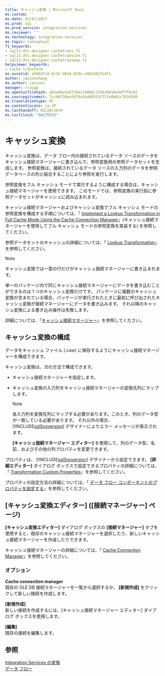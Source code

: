 ```yaml
---
title: キャッシュ変換 | Microsoft Docs
ms.custom: ''
ms.date: 03/07/2017
ms.prod: sql
ms.prod_service: integration-services
ms.reviewer: ''
ms.technology: integration-services
ms.topic: conceptual
f1_keywords:
- sql13.dts.designer.cachetrans.f1
- sql13.dts.designer.cachetranscon.f1
- sql13.dts.designer.cachetransmap.f1
helpviewer_keywords:
- Cache transform
ms.assetid: a5683fc8-9c32-4634-819e-e9815627e4f1
author: janinezhang
ms.author: janinez
manager: craigg
ms.openlocfilehash: a65a8be5dd71b6c1400dc325b34016e9df7f8192
ms.sourcegitcommit: 7ccb8f28eafd79a1bddd523f71fe8b61c7634349
ms.translationtype: HT
ms.contentlocale: ja-JP
ms.lasthandoff: 03/20/2019
ms.locfileid: "58275533"
---
```

# <a name="cache-transform"></a>キャッシュ変換
  キャッシュ変換は、データ フロー内の接続されているデータ ソースのデータをキャッシュ接続マネージャーに書き込んで、参照変換用の参照データセットを生成します。 参照変換は、接続されているデータ ソースの入力列のデータを参照データベースの列と結合することにより参照を実行します。  
  
 参照変換をフル キャッシュ モードで実行するように構成する場合は、キャッシュ接続マネージャーを使用できます。 このモードでは、参照変換の実行前に参照データセットがキャッシュに読み込まれます。  
  
 キャッシュ接続マネージャーおよびキャッシュ変換でフル キャッシュ モードの参照変換を構成する手順については、「 [Implement a Lookup Transformation in Full Cache Mode Using the Cache Connection Manager](../../../integration-services/data-flow/transformations/lookup-transformation-full-cache-mode-cache-connection-manager.md)」(キャッシュ接続マネージャーを使用してフル キャッシュ モードの参照変換を実装する) を参照してください。  
  
 参照データセットのキャッシュの詳細については、「 [Lookup Transformation](../../../integration-services/data-flow/transformations/lookup-transformation.md)」を参照してください。  
  
> [!NOTE]  
>  キャッシュ変換では一意の行だけがキャッシュ接続マネージャーに書き込まれます。  
  
 単一のパッケージ内で同じキャッシュ接続マネージャーにデータを書き込むことができるのは 1 つのキャッシュ変換だけです。 パッケージに複数のキャッシュ変換が含まれている場合、パッケージが実行されたときに最初に呼び出されたキャッシュ変換が接続マネージャーにデータを書き込みます。 それ以降のキャッシュ変換による書き込み操作は失敗します。  
  
 詳細については、「[キャッシュ接続マネージャー](../../../integration-services/data-flow/transformations/cache-connection-manager.md)」を参照してください。  
  
## <a name="configuration-of-the-cache-transform"></a>キャッシュ変換の構成  
 データをキャッシュ ファイル (.caw) に保存するようにキャッシュ接続マネージャーを構成できます。  
  
 キャッシュ変換は、次の方法で構成できます。  
  
-   キャッシュ接続マネージャーを指定します。  
  
-   キャッシュ変換の入力列をキャッシュ接続マネージャーの変換先列にマップします。  
  
    > [!NOTE]  
    >  各入力列を変換先列にマップする必要があります。このとき、列のデータ型が一致している必要があります。 それ以外の場合、 [!INCLUDE[ssISnoversion](../../../includes/ssisnoversion-md.md)] デザイナーによりエラー メッセージが表示されます。  
  
     **[キャッシュ接続マネージャー エディター]** を使用して、列のデータ型、名前、およびその他の列プロパティを変更できます。  
  
 プロパティは、 [!INCLUDE[ssISnoversion](../../../includes/ssisnoversion-md.md)] デザイナーから設定できます。 **[詳細エディター]** ダイアログ ボックスで設定できるプロパティの詳細については、「 [Transformation Custom Properties](../../../integration-services/data-flow/transformations/transformation-custom-properties.md)」を参照してください。  
  
 プロパティの設定方法の詳細については、「 [データ フロー コンポーネントのプロパティを設定する](../../../integration-services/data-flow/set-the-properties-of-a-data-flow-component.md)」を参照してください。  
  
## <a name="cache-transformation-editor-connection-manager-page"></a>[キャッシュ変換エディター] ([接続マネージャー] ページ)
  **[キャッシュ変換エディター]** ダイアログ ボックスの **[接続マネージャー]** タブを使用すると、既存のキャッシュ接続マネージャーを選択したり、新しいキャッシュ接続マネージャーを作成したりできます。  
  
 キャッシュ接続マネージャーの詳細については、「 [Cache Connection Manager](../../../integration-services/data-flow/transformations/cache-connection-manager.md)」を参照してください。  
  
### <a name="options"></a>オプション  
 **Cache connection manager**  
 既存の OLE DB 接続マネージャーを一覧から選択するか、 **[新規作成]** をクリックして新しい接続を作成します。  
  
 **[新規作成]**  
 新しい接続を作成するには、[キャッシュ接続マネージャー エディター] ダイアログ ボックスを使用します。  
  
 **[編集]**  
 既存の接続を編集します。  
  
## <a name="see-also"></a>参照  
 [Integration Services の変換](../../../integration-services/data-flow/transformations/integration-services-transformations.md)   
 [データ フロー](../../../integration-services/data-flow/data-flow.md)  
  
  

